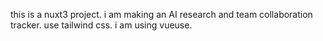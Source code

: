 this is a nuxt3 project. 
i am making an AI research and team collaboration tracker.
use tailwind css.
i am using vueuse.
